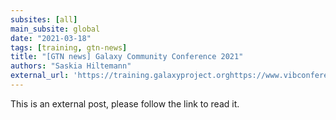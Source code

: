 ```yaml
---
subsites: [all]
main_subsite: global
date: "2021-03-18"
tags: [training, gtn-news]
title: "[GTN news] Galaxy Community Conference 2021"
authors: "Saskia Hiltemann"
external_url: 'https://training.galaxyproject.orghttps://www.vibconferences.be/events/gcc2021-virtual-edition'
---
```


This is an external post, please follow the link to read it.

